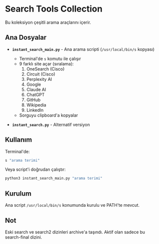 # Search Tools Collection

Bu koleksiyon çeşitli arama araçlarını içerir.

## Ana Dosyalar

- **`instant_search_main.py`** - Ana arama scripti (`/usr/local/bin/s` kopyası)
  - Terminal'de `s` komutu ile çalışır  
  - 9 farklı site açar (sıralama):
    1. OneSearch (Cisco)
    2. Circuit (Cisco)
    3. Perplexity AI
    4. Google
    5. Claude AI
    6. ChatGPT
    7. GitHub
    8. Wikipedia
    9. LinkedIn
  - Sorguyu clipboard'a kopyalar

- **`instant_search.py`** - Alternatif versiyon

## Kullanım

Terminal'de:
```bash
s "arama terimi"
```

Veya script'i doğrudan çalıştır:
```bash
python3 instant_search_main.py "arama terimi"
```

## Kurulum

Ana script `/usr/local/bin/s` konumunda kurulu ve PATH'te mevcut.

## Not

Eski search ve search2 dizinleri archive'a taşındı. Aktif olan sadece bu search-final dizini.
